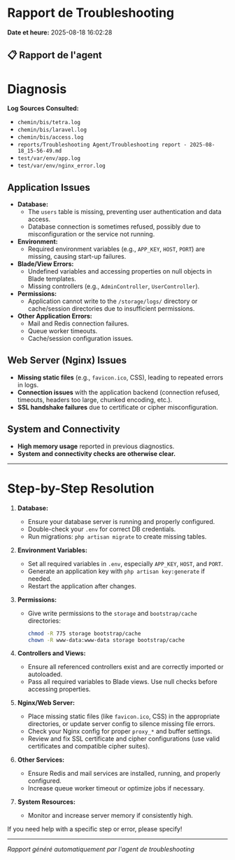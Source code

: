 # Rapport de Troubleshooting

**Date et heure:** 2025-08-18 16:02:28

## 📋 Rapport de l'agent

# Diagnosis

**Log Sources Consulted:**
- `chemin/bis/tetra.log`
- `chemin/bis/laravel.log`
- `chemin/bis/access.log`
- `reports/Troubleshooting Agent/Troubleshooting report - 2025-08-18_15-56-49.md`
- `test/var/env/app.log`
- `test/var/env/nginx_error.log`

## Application Issues
- **Database:**
  - The `users` table is missing, preventing user authentication and data access.
  - Database connection is sometimes refused, possibly due to misconfiguration or the service not running.
- **Environment:**
  - Required environment variables (e.g., `APP_KEY`, `HOST`, `PORT`) are missing, causing start-up failures.
- **Blade/View Errors:**
  - Undefined variables and accessing properties on null objects in Blade templates.
  - Missing controllers (e.g., `AdminController`, `UserController`).
- **Permissions:**
  - Application cannot write to the `/storage/logs/` directory or cache/session directories due to insufficient permissions.
- **Other Application Errors:**
  - Mail and Redis connection failures.
  - Queue worker timeouts.
  - Cache/session configuration issues.

## Web Server (Nginx) Issues
- **Missing static files** (e.g., `favicon.ico`, CSS), leading to repeated errors in logs.
- **Connection issues** with the application backend (connection refused, timeouts, headers too large, chunked encoding, etc.).
- **SSL handshake failures** due to certificate or cipher misconfiguration.

## System and Connectivity
- **High memory usage** reported in previous diagnostics.
- **System and connectivity checks are otherwise clear.**

---

# Step-by-Step Resolution

1. **Database:**
   - Ensure your database server is running and properly configured.
   - Double-check your `.env` for correct DB credentials.
   - Run migrations: `php artisan migrate` to create missing tables.

2. **Environment Variables:**
   - Set all required variables in `.env`, especially `APP_KEY`, `HOST`, and `PORT`.
   - Generate an application key with `php artisan key:generate` if needed.
   - Restart the application after changes.

3. **Permissions:**
   - Give write permissions to the `storage` and `bootstrap/cache` directories:
     ```bash
     chmod -R 775 storage bootstrap/cache
     chown -R www-data:www-data storage bootstrap/cache
     ```

4. **Controllers and Views:**
   - Ensure all referenced controllers exist and are correctly imported or autoloaded.
   - Pass all required variables to Blade views. Use null checks before accessing properties.

5. **Nginx/Web Server:**
   - Place missing static files (like `favicon.ico`, CSS) in the appropriate directories, or update server config to silence missing file errors.
   - Check your Nginx config for proper `proxy_*` and buffer settings.
   - Review and fix SSL certificate and cipher configurations (use valid certificates and compatible cipher suites).

6. **Other Services:**
   - Ensure Redis and mail services are installed, running, and properly configured.
   - Increase queue worker timeout or optimize jobs if necessary.

7. **System Resources:**
   - Monitor and increase server memory if consistently high.

If you need help with a specific step or error, please specify!


---
*Rapport généré automatiquement par l'agent de troubleshooting*
